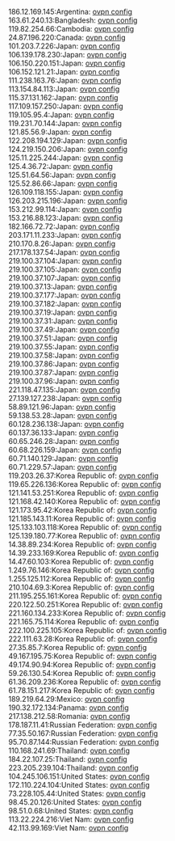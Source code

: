 186.12.169.145:Argentina: [ovpn config](vpn/186_12_169_145.ovpn)  
163.61.240.13:Bangladesh: [ovpn config](vpn/163_61_240_13.ovpn)  
119.82.254.66:Cambodia: [ovpn config](vpn/119_82_254_66.ovpn)  
24.87.196.220:Canada: [ovpn config](vpn/24_87_196_220.ovpn)  
101.203.7.226:Japan: [ovpn config](vpn/101_203_7_226.ovpn)  
106.139.178.230:Japan: [ovpn config](vpn/106_139_178_230.ovpn)  
106.150.220.151:Japan: [ovpn config](vpn/106_150_220_151.ovpn)  
106.152.121.21:Japan: [ovpn config](vpn/106_152_121_21.ovpn)  
111.238.163.76:Japan: [ovpn config](vpn/111_238_163_76.ovpn)  
113.154.84.113:Japan: [ovpn config](vpn/113_154_84_113.ovpn)  
115.37.131.162:Japan: [ovpn config](vpn/115_37_131_162.ovpn)  
117.109.157.250:Japan: [ovpn config](vpn/117_109_157_250.ovpn)  
119.105.95.4:Japan: [ovpn config](vpn/119_105_95_4.ovpn)  
119.231.70.144:Japan: [ovpn config](vpn/119_231_70_144.ovpn)  
121.85.56.9:Japan: [ovpn config](vpn/121_85_56_9.ovpn)  
122.208.194.129:Japan: [ovpn config](vpn/122_208_194_129.ovpn)  
124.219.150.206:Japan: [ovpn config](vpn/124_219_150_206.ovpn)  
125.11.225.244:Japan: [ovpn config](vpn/125_11_225_244.ovpn)  
125.4.36.72:Japan: [ovpn config](vpn/125_4_36_72.ovpn)  
125.51.64.56:Japan: [ovpn config](vpn/125_51_64_56.ovpn)  
125.52.86.66:Japan: [ovpn config](vpn/125_52_86_66.ovpn)  
126.109.118.155:Japan: [ovpn config](vpn/126_109_118_155.ovpn)  
126.203.215.196:Japan: [ovpn config](vpn/126_203_215_196.ovpn)  
153.212.99.114:Japan: [ovpn config](vpn/153_212_99_114.ovpn)  
153.216.88.123:Japan: [ovpn config](vpn/153_216_88_123.ovpn)  
182.166.72.72:Japan: [ovpn config](vpn/182_166_72_72.ovpn)  
203.171.11.233:Japan: [ovpn config](vpn/203_171_11_233.ovpn)  
210.170.8.26:Japan: [ovpn config](vpn/210_170_8_26.ovpn)  
217.178.137.54:Japan: [ovpn config](vpn/217_178_137_54.ovpn)  
219.100.37.104:Japan: [ovpn config](vpn/219_100_37_104.ovpn)  
219.100.37.105:Japan: [ovpn config](vpn/219_100_37_105.ovpn)  
219.100.37.107:Japan: [ovpn config](vpn/219_100_37_107.ovpn)  
219.100.37.13:Japan: [ovpn config](vpn/219_100_37_13.ovpn)  
219.100.37.177:Japan: [ovpn config](vpn/219_100_37_177.ovpn)  
219.100.37.182:Japan: [ovpn config](vpn/219_100_37_182.ovpn)  
219.100.37.19:Japan: [ovpn config](vpn/219_100_37_19.ovpn)  
219.100.37.31:Japan: [ovpn config](vpn/219_100_37_31.ovpn)  
219.100.37.49:Japan: [ovpn config](vpn/219_100_37_49.ovpn)  
219.100.37.51:Japan: [ovpn config](vpn/219_100_37_51.ovpn)  
219.100.37.55:Japan: [ovpn config](vpn/219_100_37_55.ovpn)  
219.100.37.58:Japan: [ovpn config](vpn/219_100_37_58.ovpn)  
219.100.37.86:Japan: [ovpn config](vpn/219_100_37_86.ovpn)  
219.100.37.87:Japan: [ovpn config](vpn/219_100_37_87.ovpn)  
219.100.37.96:Japan: [ovpn config](vpn/219_100_37_96.ovpn)  
221.118.47.135:Japan: [ovpn config](vpn/221_118_47_135.ovpn)  
27.139.127.238:Japan: [ovpn config](vpn/27_139_127_238.ovpn)  
58.89.121.96:Japan: [ovpn config](vpn/58_89_121_96.ovpn)  
59.138.53.28:Japan: [ovpn config](vpn/59_138_53_28.ovpn)  
60.128.236.138:Japan: [ovpn config](vpn/60_128_236_138.ovpn)  
60.137.36.133:Japan: [ovpn config](vpn/60_137_36_133.ovpn)  
60.65.246.28:Japan: [ovpn config](vpn/60_65_246_28.ovpn)  
60.68.226.159:Japan: [ovpn config](vpn/60_68_226_159.ovpn)  
60.71.140.129:Japan: [ovpn config](vpn/60_71_140_129.ovpn)  
60.71.229.57:Japan: [ovpn config](vpn/60_71_229_57.ovpn)  
119.203.26.37:Korea Republic of: [ovpn config](vpn/119_203_26_37.ovpn)  
119.65.226.136:Korea Republic of: [ovpn config](vpn/119_65_226_136.ovpn)  
121.141.53.251:Korea Republic of: [ovpn config](vpn/121_141_53_251.ovpn)  
121.168.42.140:Korea Republic of: [ovpn config](vpn/121_168_42_140.ovpn)  
121.173.95.42:Korea Republic of: [ovpn config](vpn/121_173_95_42.ovpn)  
121.185.143.11:Korea Republic of: [ovpn config](vpn/121_185_143_11.ovpn)  
125.133.103.118:Korea Republic of: [ovpn config](vpn/125_133_103_118.ovpn)  
125.139.180.77:Korea Republic of: [ovpn config](vpn/125_139_180_77.ovpn)  
14.38.89.234:Korea Republic of: [ovpn config](vpn/14_38_89_234.ovpn)  
14.39.233.169:Korea Republic of: [ovpn config](vpn/14_39_233_169.ovpn)  
14.47.60.103:Korea Republic of: [ovpn config](vpn/14_47_60_103.ovpn)  
1.249.76.146:Korea Republic of: [ovpn config](vpn/1_249_76_146.ovpn)  
1.255.125.112:Korea Republic of: [ovpn config](vpn/1_255_125_112.ovpn)  
210.104.69.3:Korea Republic of: [ovpn config](vpn/210_104_69_3.ovpn)  
211.195.255.161:Korea Republic of: [ovpn config](vpn/211_195_255_161.ovpn)  
220.122.50.251:Korea Republic of: [ovpn config](vpn/220_122_50_251.ovpn)  
221.160.134.233:Korea Republic of: [ovpn config](vpn/221_160_134_233.ovpn)  
221.165.75.114:Korea Republic of: [ovpn config](vpn/221_165_75_114.ovpn)  
222.100.225.105:Korea Republic of: [ovpn config](vpn/222_100_225_105.ovpn)  
222.111.63.28:Korea Republic of: [ovpn config](vpn/222_111_63_28.ovpn)  
27.35.85.7:Korea Republic of: [ovpn config](vpn/27_35_85_7.ovpn)  
49.167.195.75:Korea Republic of: [ovpn config](vpn/49_167_195_75.ovpn)  
49.174.90.94:Korea Republic of: [ovpn config](vpn/49_174_90_94.ovpn)  
59.26.130.54:Korea Republic of: [ovpn config](vpn/59_26_130_54.ovpn)  
61.36.209.236:Korea Republic of: [ovpn config](vpn/61_36_209_236.ovpn)  
61.78.151.217:Korea Republic of: [ovpn config](vpn/61_78_151_217.ovpn)  
189.219.64.29:Mexico: [ovpn config](vpn/189_219_64_29.ovpn)  
190.32.172.134:Panama: [ovpn config](vpn/190_32_172_134.ovpn)  
217.138.212.58:Romania: [ovpn config](vpn/217_138_212_58.ovpn)  
178.187.11.41:Russian Federation: [ovpn config](vpn/178_187_11_41.ovpn)  
77.35.50.167:Russian Federation: [ovpn config](vpn/77_35_50_167.ovpn)  
95.70.87.144:Russian Federation: [ovpn config](vpn/95_70_87_144.ovpn)  
110.168.241.69:Thailand: [ovpn config](vpn/110_168_241_69.ovpn)  
184.22.107.25:Thailand: [ovpn config](vpn/184_22_107_25.ovpn)  
223.205.239.104:Thailand: [ovpn config](vpn/223_205_239_104.ovpn)  
104.245.106.151:United States: [ovpn config](vpn/104_245_106_151.ovpn)  
172.110.224.104:United States: [ovpn config](vpn/172_110_224_104.ovpn)  
73.228.105.44:United States: [ovpn config](vpn/73_228_105_44.ovpn)  
98.45.20.126:United States: [ovpn config](vpn/98_45_20_126.ovpn)  
98.51.0.68:United States: [ovpn config](vpn/98_51_0_68.ovpn)  
113.22.224.216:Viet Nam: [ovpn config](vpn/113_22_224_216.ovpn)  
42.113.99.169:Viet Nam: [ovpn config](vpn/42_113_99_169.ovpn)  
